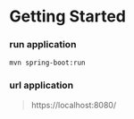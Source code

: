 # Getting Started

### run application
`mvn spring-boot:run`

### url application
>https://localhost:8080/
